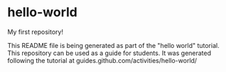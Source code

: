 # hello-world
My first repository!

This README file is being generated as part of the "hello world" tutorial.
This repository can be used as a guide for students. It was generated following the tutorial at 
guides.github.com/activities/hello-world/
